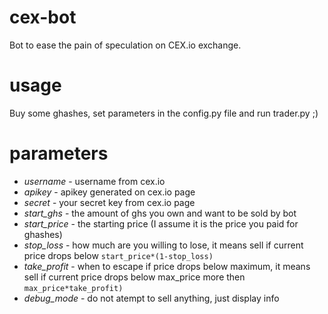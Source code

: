 cex-bot
=======
Bot to ease the pain of speculation on CEX.io exchange.

usage
=====
Buy some ghashes, set parameters in the config.py file and run trader.py ;)

parameters
==========
* _username_ - username from cex.io
* _apikey_ - apikey generated on cex.io page
* _secret_ - your secret key from cex.io page
* *start_ghs* - the amount of ghs you own and want to be sold by bot
* *start_price* - the starting price (I assume it is the price you paid for ghashes)
* *stop_loss* - how much are you willing to lose, it means sell if current price drops below `start_price*(1-stop_loss)`
* *take_profit* - when to escape if price drops below maximum, it means sell if current price drops below max_price more then `max_price*take_profit)`
* *debug_mode* - do not atempt to sell anything, just display info
